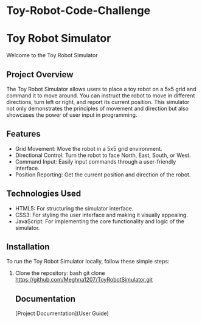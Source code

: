 # Toy-Robot-Code-Challenge
# Toy Robot Simulator

Welcome to the Toy Robot Simulator

## Project Overview

The Toy Robot Simulator allows users to place a toy robot on a 5x5 grid and command it to move around. You can instruct the robot to move in different directions, turn left or right, and report its current position. This simulator not only demonstrates the principles of movement and direction but also showcases the power of user input in programming.

## Features

- Grid Movement: Move the robot in a 5x5 grid environment.
- Directional Control: Turn the robot to face North, East, South, or West.
- Command Input: Easily input commands through a user-friendly interface.
- Position Reporting: Get the current position and direction of the robot.

## Technologies Used

- HTML5: For structuring the simulator interface.
- CSS3: For styling the user interface and making it visually appealing.
- JavaScript: For implementing the core functionality and logic of the simulator.

## Installation

To run the Toy Robot Simulator locally, follow these simple steps:

1. Clone the repository:
   bash
   git clone https://github.com/Meghna1207/ToyRobotSimulator.git

   ## Documentation
   [Project Documentation](User Guide)
